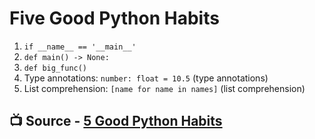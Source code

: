 # Five Good Python Habits

1. `if __name__ == '__main__'`
2. `def main() -> None:`
3. `def big_func()`
4. Type annotations: `number: float = 10.5` (type annotations)
5. List comprehension: `[name for name in names]` (list comprehension)
   
## 📺 Source - [5 Good Python Habits](https://www.youtube.com/watch?v=I72uD8ED73U)
